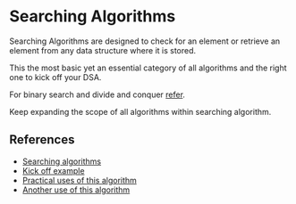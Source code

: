 # Searching Algorithms

Searching Algorithms are designed to check for an element or retrieve an element from any data structure where it is stored.

This the most basic yet an essential category of all algorithms and the right one to kick off your DSA.

For binary search and divide and conquer [refer](https://www.codechef.com/LRNDSA04?order=desc&sortBy=successful_submissions).

Keep expanding the scope of all algorithms within searching algorithm.

## References

- [Searching algorithms](https://www.geeksforgeeks.org/searching-algorithms/)
- [Kick off example](https://www.hackerearth.com/practice/notes/searching-code-monk/)
- [Practical uses of this algorithm](https://en.wikipedia.org/wiki/Search_algorithm)
- [Another use of this algorithm](https://en.wikipedia.org/wiki/Search_algorithm)
